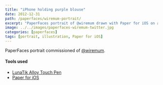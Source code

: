 ```yaml
---
title: "iPhone holding purple blouse"
date: 2012-12-31
path: /paperfaces/wiremum-portrait/
excerpt: "PaperFaces portrait of @wiremum drawn with Paper for iOS on an iPad."
image: ../../images/paperfaces-wiremum-twitter.jpg
categories: [paperfaces]
tags: [portrait, illustration, Paper for iOS]
---
```


PaperFaces portrait commissioned of [@wiremum](https://twitter.com/wiremum).

#### Tools used

- [LunaTik Alloy Touch Pen](https://www.amazon.com/gp/product/B00821TR7G/ref=as_li_ss_tl?ie=UTF8&tag=mademist-20&linkCode=as2&camp=1789&creative=390957&creativeASIN=B00821TR7G)
- [Paper for iOS](https://paper.bywetransfer.com/)

